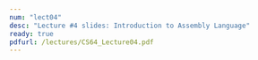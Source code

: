 ```yaml
---
num: "lect04"
desc: "Lecture #4 slides: Introduction to Assembly Language"
ready: true
pdfurl: /lectures/CS64_Lecture04.pdf
---
```


